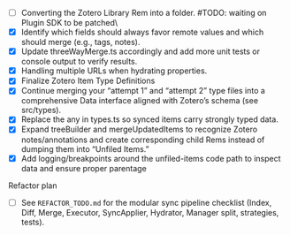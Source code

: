 -   [ ] Converting the Zotero Library Rem into a folder. #TODO: waiting on Plugin SDK to be patched\
-   [x] Identify which fields should always favor remote values and which should merge (e.g., tags, notes).
-   [x] Update threeWayMerge.ts accordingly and add more unit tests or console output to verify results.
-   [x] Handling multiple URLs when hydrating properties.
-   [x] Finalize Zotero Item Type Definitions
-   [x] Continue merging your “attempt 1” and “attempt 2” type files into a comprehensive Data interface aligned with Zotero’s schema (see src/types).
-   [x] Replace the any in types.ts so synced items carry strongly typed data.
-   [x] Expand treeBuilder and mergeUpdatedItems to recognize Zotero notes/annotations and create corresponding child Rems instead of dumping them into “Unfiled Items.”
-   [x] Add logging/breakpoints around the unfiled-items code path to inspect data and ensure proper parentage

Refactor plan
-   [ ] See `REFACTOR_TODO.md` for the modular sync pipeline checklist (Index, Diff, Merge, Executor, SyncApplier, Hydrator, Manager split, strategies, tests).